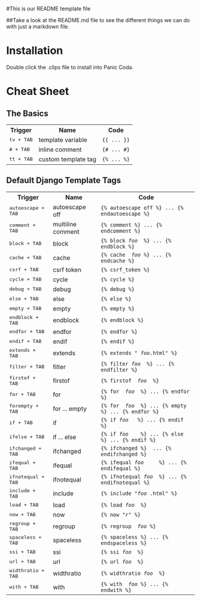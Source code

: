 #This is our README template file

##Take a look at the README.md file to see the different things we can do with just a markdown file.

Installation
============

Double click the .clips file to install into Panic Coda.

Cheat Sheet
===========

The Basics
----------

<table>
    <tr>
        <th scope="col">Trigger</th>
        <th scope="col">Name</th>
        <th scope="col">Code</th>
    </tr>
    <tr>
        <td><kbd>tv + TAB</kbd></td>
        <td>template variable</td>
        <td><code>{{ ... }}</code></td>
    </tr>
    <tr>
        <td><kbd># + TAB</kbd></td>
        <td>inline comment</td>
        <td><code>{# ... #}</code></td>
    </tr>
    <tr>
        <td><kbd>tt + TAB</kbd></td>
        <td>custom template tag</td>
        <td><code>{% ... %}</code></td>
    </tr>
</table>

Default Django Template Tags
----------------------------

<table>
    <tr>
        <th scope="col">Trigger</th>
        <th scope="col">Name</th>
        <th scope="col">Code</th>
    </tr>
    <tr>
        <td><kbd>autoescape + TAB</kbd></td>
        <td>autoescape off</td>
        <td><code>{% autoescape off %} ... {% endautoescape %}</code></td>
    </tr>
    <tr>
        <td><kbd>comment + TAB</kbd></td>
        <td>multiline comment</td>
        <td><code>{% comment %} ... {% endcomment %}</code></td>
    </tr>
    <tr>
        <td><kbd>block + TAB</kbd></td>
        <td>block</td>
        <td><code>{% block <i>foo</i>￼ %} ... {% endblock %}</code></td>
    </tr>
    <tr>
        <td><kbd>cache + TAB</kbd></td>
        <td>cache</td>
        <td><code>{% cache ￼<i>foo</i> %} ... {% endcache %}</code></td>
    </tr>
    <tr>
        <td><kbd>csrf + TAB</kbd></td>
        <td>csrf token</td>
        <td><code>{% csrf_token %}</code></td>
    </tr>
    <tr>
        <td><kbd>cycle + TAB</kbd></td>
        <td>cycle</td>
        <td><code>{% cycle %}</code></td>
    </tr>
    <tr>
        <td><kbd>debug + TAB</kbd></td>
        <td>debug</td>
        <td><code>{% debug %}</code></td>
    </tr>
    <tr>
        <td><kbd>else + TAB</kbd></td>
        <td>else</td>
        <td><code>{% else %}</code></td>
    </tr>
    <tr>
        <td><kbd>empty + TAB</kbd></td>
        <td>empty</td>
        <td><code>{% empty %}</code></td>
    </tr>
    <tr>
        <td><kbd>endblock + TAB</kbd></td>
        <td>endblock</td>
        <td><code>{% endblock %}</code></td>
    </tr>
    <tr>
        <td><kbd>endfor + TAB</kbd></td>
        <td>endfor</td>
        <td><code>{% endfor %}</code></td>
    </tr>
    <tr>
        <td><kbd>endif + TAB</kbd></td>
        <td>endif</td>
        <td><code>{% endif %}</code></td>
    </tr>
    <tr>
        <td><kbd>extends + TAB</kbd></td>
        <td>extends</td>
        <td><code>{% extends "￼<i>foo</i>.html" %}</code></td>
    </tr>
    <tr>
        <td><kbd>filter + TAB</kbd></td>
        <td>filter</td>
        <td><code>{% filter <i>foo</i>￼ %} ... {% endfilter %}</code></td>
    </tr>
    <tr>
        <td><kbd>firstof + TAB</kbd></td>
        <td>firstof</td>
        <td><code>{% firstof ￼<i>foo</i>￼ %}</code></td>
    </tr>
    <tr>
        <td><kbd>for + TAB</kbd></td>
        <td>for</td>
        <td><code>{% for ￼<i>foo</i>￼ %} ... {% endfor %}</code></td>
    </tr>
    <tr>
        <td><kbd>forempty + TAB</kbd></td>
        <td>for ... empty</td>
        <td><code>{% for ￼<i>foo</i>￼ %} ... {% empty %} ... {% endfor %}</code></td>
    </tr>
    <tr>
        <td><kbd>if + TAB</kbd></td>
        <td>if</td>
        <td><code>{% if <i>foo</i>￼￼ %} ... {% endif %}</code></td>
    </tr>
    <tr>
        <td><kbd>ifelse + TAB</kbd></td>
        <td>if ... else</td>
        <td><code>{% if <i>foo</i>￼￼￼ %} ... {% else %} ... {% endif %}</code></td>
    </tr>
    <tr>
        <td><kbd>ifchanged + TAB</kbd></td>
        <td>ifchanged</td>
        <td><code>{% ifchanged %} ￼... {% endifchanged %}</code></td>
    </tr>
    <tr>
        <td><kbd>ifequal + TAB</kbd></td>
        <td>ifequal</td>
        <td><code>{% ifequal <i>foo</i>￼￼￼￼ %} ... {% endifequal %}</code></td>
    </tr>
    <tr>
        <td><kbd>ifnotequal + TAB</kbd></td>
        <td>ifnotequal</td>
        <td><code>{% ifnotequal <i>foo</i>￼ %} ... {% endifnotequal %}</code></td>
    </tr>
    <tr>
        <td><kbd>include + TAB</kbd></td>
        <td>include</td>
        <td><code>{% include "<i>foo</i>￼.html" %}</code></td>
    </tr>
    <tr>
        <td><kbd>load + TAB</kbd></td>
        <td>load</td>
        <td><code>{% load <i>foo</i>￼ %}</code></td>
    </tr>
    <tr>
        <td><kbd>now + TAB</kbd></td>
        <td>now</td>
        <td><code>{% now "r" %}</code></td>
    </tr>
    <tr>
        <td><kbd>regroup + TAB</kbd></td>
        <td>regroup</td>
        <td><code>{% regroup ￼<i>foo</i> %}</code></td>
    </tr>
    <tr>
        <td><kbd>spaceless + TAB</kbd></td>
        <td>spaceless</td>
        <td><code>{% spaceless %} ... {% endspaceless %}</code></td>
    </tr>
    <tr>
        <td><kbd>ssi + TAB</kbd></td>
        <td>ssi</td>
        <td><code>{% ssi <i>foo</i>￼ %}</code></td>
    </tr>
    <tr>
        <td><kbd>url + TAB</kbd></td>
        <td>url</td>
        <td><code>{% url <i>foo</i>￼ %}</code></td>
    </tr>
    <tr>
        <td><kbd>widthratio + TAB</kbd></td>
        <td>widthratio</td>
        <td><code>{% widthratio <i>foo</i>￼ %}</code></td>
    </tr>
    <tr>
        <td><kbd>with + TAB</kbd></td>
        <td>with</td>
        <td><code>{% with ￼<i>foo</i> %} ... {% endwith %}</code></td>
    </tr>
</table>